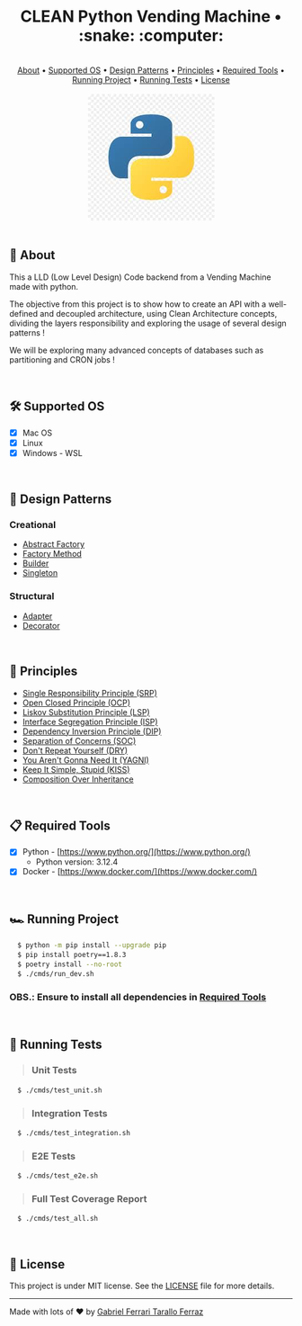 <div align="center">
	<h1>CLEAN Python Vending Machine • :snake: :computer:</h1>
</div>

<br/>

<div align="center">
  <a href="#page_facing_up-about">About</a> •
  <a href="#hammer_and_wrench-supported-os">Supported OS</a> • 
  <a href="#large_blue_diamond-design-patterns">Design Patterns</a> •
  <a href="#blue_book-principles">Principles</a> •
  <a href="#clipboard-required-tools">Required Tools</a> •
  <a href="#racing_car-running-project">Running Project</a> •
  <a href="#test_tube-running-tests">Running Tests</a> •
  <a href="#memo-license">License</a>
</div>

<br/>

<div align="center">
  <img src="https://github.com/gftf2011/python-vending-machine/blob/main/.github/images/background.jpeg" />
</div>

<br/>

## :page_facing_up: About

This a LLD (Low Level Design) Code backend from a Vending Machine made with python.

The objective from this project is to show how to create an API with a well-defined and decoupled architecture, using Clean Architecture concepts, dividing the layers responsibility and exploring the usage of several design patterns !

We will be exploring many advanced concepts of databases such as partitioning and CRON jobs !

<br/>

## :hammer_and_wrench: Supported OS

- [x] Mac OS
- [x] Linux
- [x] Windows - WSL 

<br/>

## :large_blue_diamond: Design Patterns

### Creational

- [Abstract Factory](https://refactoring.guru/design-patterns/abstract-factory)
- [Factory Method](https://refactoring.guru/design-patterns/factory-method)
- [Builder](https://refactoring.guru/design-patterns/builder)
- [Singleton](https://refactoring.guru/design-patterns/singleton)


### Structural

- [Adapter](https://refactoring.guru/design-patterns/adapter)
- [Decorator](https://refactoring.guru/design-patterns/decorator)

<br/>

## :blue_book: Principles

- [Single Responsibility Principle (SRP)](https://en.wikipedia.org/wiki/Single-responsibility_principle)
- [Open Closed Principle (OCP)](https://en.wikipedia.org/wiki/Open%E2%80%93closed_principle)
- [Liskov Substitution Principle (LSP)](https://en.wikipedia.org/wiki/Liskov_substitution_principle)
- [Interface Segregation Principle (ISP)](https://en.wikipedia.org/wiki/Interface_segregation_principle)
- [Dependency Inversion Principle (DIP)](https://en.wikipedia.org/wiki/Dependency_inversion_principle)
- [Separation of Concerns (SOC)](https://en.wikipedia.org/wiki/Separation_of_concerns)
- [Don't Repeat Yourself (DRY)](https://en.wikipedia.org/wiki/Don%27t_repeat_yourself)
- [You Aren't Gonna Need It (YAGNI)](https://en.wikipedia.org/wiki/You_aren%27t_gonna_need_it)
- [Keep It Simple, Stupid (KISS)](https://en.wikipedia.org/wiki/KISS_principle)
- [Composition Over Inheritance](https://en.wikipedia.org/wiki/Composition_over_inheritance)

<br/>

## :clipboard: Required Tools

- [x] Python - [https://www.python.org/](https://www.python.org/)
  - Python version: 3.12.4
- [x] Docker - [https://www.docker.com/](https://www.docker.com/)

<br/>

## :racing_car: Running Project
```sh
  $ python -m pip install --upgrade pip
  $ pip install poetry==1.8.3
  $ poetry install --no-root
  $ ./cmds/run_dev.sh
```

### OBS.: Ensure to install all dependencies in <a href="#clipboard-required-tools">Required Tools</a>

<br/>

## :test_tube: Running Tests

> ### Unit Tests
```sh
  $ ./cmds/test_unit.sh
```

> ### Integration Tests
```sh
  $ ./cmds/test_integration.sh
```

> ### E2E Tests
```sh
  $ ./cmds/test_e2e.sh
```

> ### Full Test Coverage Report
```sh
  $ ./cmds/test_all.sh
```

<br/>

## :memo: License

This project is under MIT license. See the [LICENSE](https://github.com/gftf2011/python-vending-machine/blob/main/LICENSE) file for more details.

---

Made with lots of :heart: by [Gabriel Ferrari Tarallo Ferraz](https://www.linkedin.com/in/gabriel-ferrari-tarallo-ferraz/)

